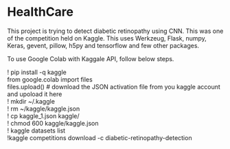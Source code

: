 # HealthCare

This project is trying to detect diabetic retinopathy using CNN. This was one of the competition held on Kaggle. This uses Werkzeug, Flask, numpy, Keras, gevent, pillow, h5py and tensorflow and few other packages. 

To use Google Colab with Kaggale API, follow below steps. 

! pip install -q kaggle<br>
from google.colab import files<br>
files.upload() # download the JSON activation file from you kaggle account and upoload it here <br>
! mkdir ~/.kaggle<br>
! rm ~/kaggle/kaggle.json<br>
! cp kaggle_1.json kaggle/ <br>
! chmod 600 kaggle/kaggle.json<br>
! kaggle datasets list<br>
!kaggle competitions download -c diabetic-retinopathy-detection<br>
 
